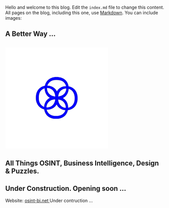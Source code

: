 Hello and welcome to this blog. Edit the `index.md` file to change this content. All pages on the blog, including this one, use [Markdown](https://guides.github.com/features/mastering-markdown/). You can include images:

## A Better Way ... 
## ![Image of A Better Way](MyLogo.png) 

## All Things OSINT, Business Intelligence, Design & Puzzles.
## Under Construction. Opening soon ...


Website: [osint-bi.net ](https://osint-bi.net)  Under contruction ...
